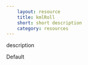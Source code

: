 ```yaml
---
    layout: resource
    title: kmlRoll
    short: short description
    category: resources
---
```


description

Default

